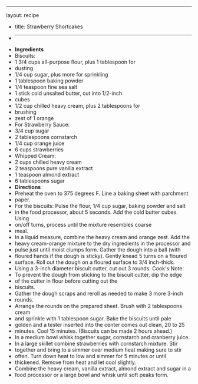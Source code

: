 ---
layout: recipe
* title: Strawberry Shortcakes
* ---
* **Ingredients**
* Biscuits:
* 1 3/4 cups all-purpose flour, plus 1 tablespoon for
* dusting
* 1/4 cup sugar, plus more for sprinkling
* 1 tablespoon baking powder
* 1/4 teaspoon fine sea salt
* 1 stick cold unsalted butter, cut into 1/2-inch
* cubes
* 1/2 cup chilled heavy cream, plus 2 tablespoons for
* brushing
* zest of 1 orange
* For Strawberry Sauce:
* 3/4 cup sugar
* 2 tablespoons cornstarch
* 1/4 cup orange juice
* 6 cups strawberries
* Whipped Cream:
* 2 cups chilled heavy cream
* 2 teaspoons pure vanilla extract
* 1 teaspoon almond extract
* 6 tablespoons sugar
* **Directions**
* Preheat the oven to 375 degrees F. Line a baking sheet with parchment
* paper.
* For the biscuits: Pulse the flour, 1/4 cup sugar, baking powder and salt
* in the food processor, about 5 seconds. Add the cold butter cubes. Using
* on/off turns, process until the mixture resembles coarse
* meal.
* In a liquid measure, combine the heavy cream and orange zest. Add the
* heavy cream-orange mixture to the dry ingredients in the processor and
* pulse just until moist clumps form. Gather the dough into a ball (with
* floured hands if the dough is sticky). Gently knead 5 turns on a floured
* surface. Roll out the dough on a floured surface to 3/4 inch-thick.
* Using a 3-inch diameter biscuit cutter, cut out 3 rounds. Cook\'s Note:
* To prevent the dough from sticking to the biscuit cutter, dip the edge
* of the cutter in flour before cutting out the
* biscuits.
* Gather the dough scraps and reroll as needed to make 3 more 3-inch
* rounds.
* Arrange the rounds on the prepared sheet. Brush with 2 tablespoons cream
* and sprinkle with 1 tablespoon sugar. Bake the biscuits until pale
* golden and a tester inserted into the center comes out clean, 20 to 25
* minutes. Cool 15 minutes. (Biscuits can be made 2 hours ahead.)
* In a medium bowl whisk together sugar, cornstarch and cranberry juice.
* In a large skillet combine strawberries with cornstarch mixture. Stir
* together and bring to a simmer over medium heat making sure to stir
* often. Turn down heat to low and simmer for 5 minutes or until
* thickened. Remove from heat and let cool slightly.
* Combine the heavy cream, vanilla extract, almond extract and sugar in a
* food processor or a large bowl and whisk until soft peaks form.

